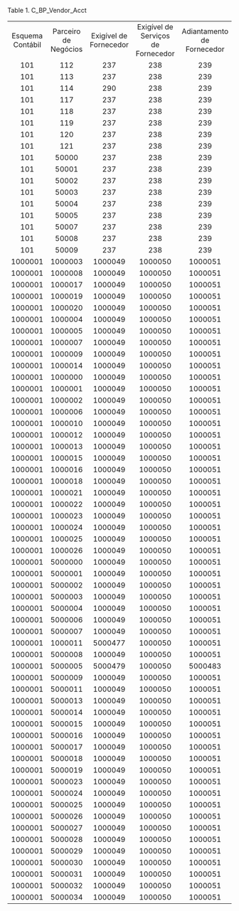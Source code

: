 <div id="d144969e1" class="table">

<div class="table-title">

Table 1. C\_BP\_Vendor\_Acct

</div>

<div class="table-contents">

|                  |                      |                        |                                    |                            |
| :--------------: | :------------------: | :--------------------: | :--------------------------------: | :------------------------: |
| Esquema Contábil | Parceiro de Negócios | Exigível de Fornecedor | Exigível de Serviços de Fornecedor | Adiantamento de Fornecedor |
|       101        |         112          |          237           |                238                 |            239             |
|       101        |         113          |          237           |                238                 |            239             |
|       101        |         114          |          290           |                238                 |            239             |
|       101        |         117          |          237           |                238                 |            239             |
|       101        |         118          |          237           |                238                 |            239             |
|       101        |         119          |          237           |                238                 |            239             |
|       101        |         120          |          237           |                238                 |            239             |
|       101        |         121          |          237           |                238                 |            239             |
|       101        |        50000         |          237           |                238                 |            239             |
|       101        |        50001         |          237           |                238                 |            239             |
|       101        |        50002         |          237           |                238                 |            239             |
|       101        |        50003         |          237           |                238                 |            239             |
|       101        |        50004         |          237           |                238                 |            239             |
|       101        |        50005         |          237           |                238                 |            239             |
|       101        |        50007         |          237           |                238                 |            239             |
|       101        |        50008         |          237           |                238                 |            239             |
|       101        |        50009         |          237           |                238                 |            239             |
|     1000001      |       1000003        |        1000049         |              1000050               |          1000051           |
|     1000001      |       1000008        |        1000049         |              1000050               |          1000051           |
|     1000001      |       1000017        |        1000049         |              1000050               |          1000051           |
|     1000001      |       1000019        |        1000049         |              1000050               |          1000051           |
|     1000001      |       1000020        |        1000049         |              1000050               |          1000051           |
|     1000001      |       1000004        |        1000049         |              1000050               |          1000051           |
|     1000001      |       1000005        |        1000049         |              1000050               |          1000051           |
|     1000001      |       1000007        |        1000049         |              1000050               |          1000051           |
|     1000001      |       1000009        |        1000049         |              1000050               |          1000051           |
|     1000001      |       1000014        |        1000049         |              1000050               |          1000051           |
|     1000001      |       1000000        |        1000049         |              1000050               |          1000051           |
|     1000001      |       1000001        |        1000049         |              1000050               |          1000051           |
|     1000001      |       1000002        |        1000049         |              1000050               |          1000051           |
|     1000001      |       1000006        |        1000049         |              1000050               |          1000051           |
|     1000001      |       1000010        |        1000049         |              1000050               |          1000051           |
|     1000001      |       1000012        |        1000049         |              1000050               |          1000051           |
|     1000001      |       1000013        |        1000049         |              1000050               |          1000051           |
|     1000001      |       1000015        |        1000049         |              1000050               |          1000051           |
|     1000001      |       1000016        |        1000049         |              1000050               |          1000051           |
|     1000001      |       1000018        |        1000049         |              1000050               |          1000051           |
|     1000001      |       1000021        |        1000049         |              1000050               |          1000051           |
|     1000001      |       1000022        |        1000049         |              1000050               |          1000051           |
|     1000001      |       1000023        |        1000049         |              1000050               |          1000051           |
|     1000001      |       1000024        |        1000049         |              1000050               |          1000051           |
|     1000001      |       1000025        |        1000049         |              1000050               |          1000051           |
|     1000001      |       1000026        |        1000049         |              1000050               |          1000051           |
|     1000001      |       5000000        |        1000049         |              1000050               |          1000051           |
|     1000001      |       5000001        |        1000049         |              1000050               |          1000051           |
|     1000001      |       5000002        |        1000049         |              1000050               |          1000051           |
|     1000001      |       5000003        |        1000049         |              1000050               |          1000051           |
|     1000001      |       5000004        |        1000049         |              1000050               |          1000051           |
|     1000001      |       5000006        |        1000049         |              1000050               |          1000051           |
|     1000001      |       5000007        |        1000049         |              1000050               |          1000051           |
|     1000001      |       1000011        |        5000477         |              1000050               |          1000051           |
|     1000001      |       5000008        |        1000049         |              1000050               |          1000051           |
|     1000001      |       5000005        |        5000479         |              1000050               |          5000483           |
|     1000001      |       5000009        |        1000049         |              1000050               |          1000051           |
|     1000001      |       5000011        |        1000049         |              1000050               |          1000051           |
|     1000001      |       5000013        |        1000049         |              1000050               |          1000051           |
|     1000001      |       5000014        |        1000049         |              1000050               |          1000051           |
|     1000001      |       5000015        |        1000049         |              1000050               |          1000051           |
|     1000001      |       5000016        |        1000049         |              1000050               |          1000051           |
|     1000001      |       5000017        |        1000049         |              1000050               |          1000051           |
|     1000001      |       5000018        |        1000049         |              1000050               |          1000051           |
|     1000001      |       5000019        |        1000049         |              1000050               |          1000051           |
|     1000001      |       5000023        |        1000049         |              1000050               |          1000051           |
|     1000001      |       5000024        |        1000049         |              1000050               |          1000051           |
|     1000001      |       5000025        |        1000049         |              1000050               |          1000051           |
|     1000001      |       5000026        |        1000049         |              1000050               |          1000051           |
|     1000001      |       5000027        |        1000049         |              1000050               |          1000051           |
|     1000001      |       5000028        |        1000049         |              1000050               |          1000051           |
|     1000001      |       5000029        |        1000049         |              1000050               |          1000051           |
|     1000001      |       5000030        |        1000049         |              1000050               |          1000051           |
|     1000001      |       5000031        |        1000049         |              1000050               |          1000051           |
|     1000001      |       5000032        |        1000049         |              1000050               |          1000051           |
|     1000001      |       5000034        |        1000049         |              1000050               |          1000051           |

</div>

</div>
